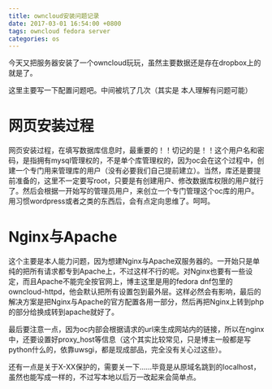 ```yaml
---
title: owncloud安装问题记录
date: 2017-03-01 16:54:00 +0800
tags: owncloud fedora server
categories: os
---
```


今天又把服务器安装了一个owncloud玩玩，虽然主要数据还是存在dropbox上的就是了。

这里主要写一下配置问题吧。中间被坑了几次（其实是 本人理解有问题可能）
<!-- more -->

# 网页安装过程
网页安装过程，在填写数据库信息时，最重要的！！切记的是！！这个用户名和密码，是指拥有mysql管理权的，不是单个库管理权的，因为oc会在这个过程中，创建一个专门用来管理库的用户（没有必要我们自己提前建立）。当然，库还是要提前准备的，这里不一定要写root，只要是有创建用户、修改数据库权限的用户就行了。然后会根据一开始写的管理员用户，来创立一个专门管理这个oc库的用户。用习惯wordpress或者之类的东西后，会有点定向思维了。呵呵。

# Nginx与Apache

这个主要是本人能力问题，因为想建Nginx与Apache双服务器的。一开始只是单纯的把所有请求都专到Apache上，不过这样不行的呢。对Nginx也要有一些设定，而且Apache不能完全按官网上，博主这里是用的fedora dnf包里的owncloud-httpd，他会默认把所有设置包到最外层。这样必然会有影响，最后的解决方案是把Nginx与Apache的官方配置各用一部分，然后再把Nginx上转到php的部分给换成转到apache就好了。

最后要注意一点，因为oc内部会根据请求的url来生成网站内的链接，所以在nginx中，还要设置好proxy_host等信息（这个其实比较常见，只是博主一般都是写python什么的，依靠uwsgi，都是现成部品，完全没有关心过这些）。

还有一点是关于X-XX保护的，需要关一下……毕竟是从原域名跳到的localhost，虽然也能写成一样的，不过写本地以后万一改起来会简单点。
